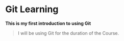 # Git Learning

**This is my first introduction to using Git**
> I will be using Git for the duration of the Course.
